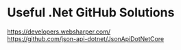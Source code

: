 # Useful .Net GitHub Solutions

https://developers.websharper.com/  
https://github.com/json-api-dotnet/JsonApiDotNetCore  


